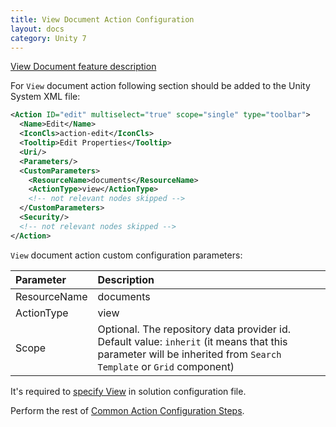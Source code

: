 ```yaml
---
title: View Document Action Configuration
layout: docs
category: Unity 7
---
```

[View Document feature description](../../features/document-management/view-document.md)

For `View` document action following section should be added to the Unity System XML file:

```xml
<Action ID="edit" multiselect="true" scope="single" type="toolbar">
  <Name>Edit</Name>
  <IconCls>action-edit</IconCls>
  <Tooltip>Edit Properties</Tooltip>
  <Uri/>
  <Parameters/>
  <CustomParameters>
    <ResourceName>documents</ResourceName>
    <ActionType>view</ActionType>
    <!-- not relevant nodes skipped -->
  </CustomParameters>
  <Security/>
  <!-- not relevant nodes skipped -->
</Action>
```

`View` document action custom configuration parameters:

| Parameter   | Description |
|:------------|:------------|
|ResourceName | documents   |
|ActionType   | view        |
|Scope        | Optional. The repository data provider id. Default value: `inherit` (it means that this parameter will be inherited from `Search Template` or `Grid` component) |

It's required to [specify View](../tags-list/views-tag.md) in solution configuration file.

Perform the rest of [Common Action Configuration Steps](../actions.md#common-actions-configuration-steps). 
